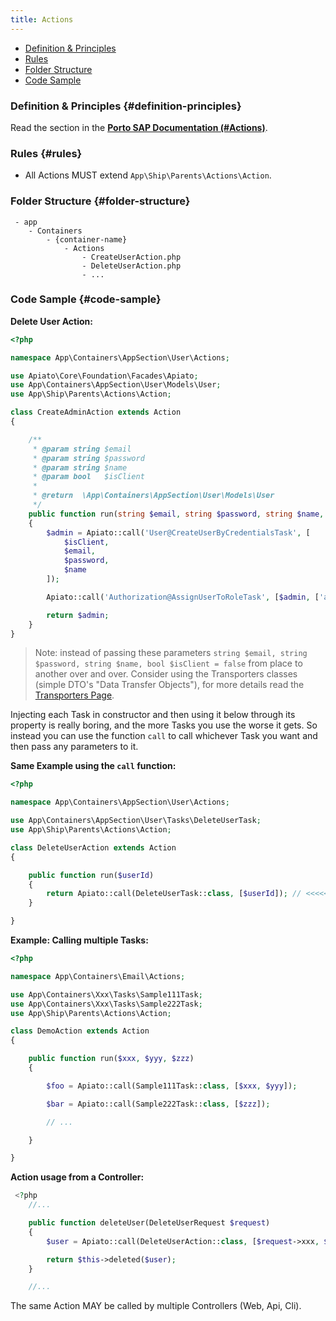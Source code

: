 ```yaml
---
title: Actions
---
```

- [Definition & Principles](#definition-principles)
- [Rules](#rules)
- [Folder Structure](#folder-structure)
- [Code Sample](#code-sample)

### Definition & Principles {#definition-principles}

Read the section in the  [**Porto SAP Documentation (#Actions)**](https://github.com/Mahmoudz/Porto#Actions).

### Rules {#rules}

- All Actions MUST extend `App\Ship\Parents\Actions\Action`.

### Folder Structure {#folder-structure}

```
 - app
    - Containers
        - {container-name}
            - Actions
                - CreateUserAction.php
                - DeleteUserAction.php
                - ...
```

### Code Sample {#code-sample}

**Delete User Action:**

```php
<?php

namespace App\Containers\AppSection\User\Actions;

use Apiato\Core\Foundation\Facades\Apiato;
use App\Containers\AppSection\User\Models\User;
use App\Ship\Parents\Actions\Action;

class CreateAdminAction extends Action
{

    /**
     * @param string $email
     * @param string $password
     * @param string $name
     * @param bool   $isClient
     *
     * @return  \App\Containers\AppSection\User\Models\User
     */
    public function run(string $email, string $password, string $name, bool $isClient = false): User
    {
        $admin = Apiato::call('User@CreateUserByCredentialsTask', [
            $isClient,
            $email,
            $password,
            $name
        ]);

        Apiato::call('Authorization@AssignUserToRoleTask', [$admin, ['admin']]);

        return $admin;
    }
}
```

> Note: instead of passing these parameters `string $email, string $password, string $name, bool $isClient = false` from place to another over and over.
> Consider using the Transporters classes (simple DTO's "Data Transfer Objects"), for more details read the [Transporters Page](../main-components/transporters).

Injecting each Task in constructor and then using it below through its property is really boring, and the more Tasks you use the worse it gets. So instead you can use the function `call` to call whichever Task you want and then pass any parameters to it.


**Same Example using the `call` function:**

```php
<?php

namespace App\Containers\AppSection\User\Actions;

use App\Containers\AppSection\User\Tasks\DeleteUserTask;
use App\Ship\Parents\Actions\Action;

class DeleteUserAction extends Action
{

    public function run($userId)
    {
        return Apiato::call(DeleteUserTask::class, [$userId]); // <<<<<
    }

}
```

**Example: Calling multiple Tasks:**

```php
<?php

namespace App\Containers\Email\Actions;

use App\Containers\Xxx\Tasks\Sample111Task;
use App\Containers\Xxx\Tasks\Sample222Task;
use App\Ship\Parents\Actions\Action;

class DemoAction extends Action
{

    public function run($xxx, $yyy, $zzz)
    {

        $foo = Apiato::call(Sample111Task::class, [$xxx, $yyy]);

        $bar = Apiato::call(Sample222Task::class, [$zzz]);

        // ...

    }

}

```

**Action usage from a Controller:**

```php
 <?php
    //...

    public function deleteUser(DeleteUserRequest $request)
    {
        $user = Apiato::call(DeleteUserAction::class, [$request->xxx, $request->yyy]);

        return $this->deleted($user);
    }

    //...
```

The same Action MAY be called by multiple Controllers (Web, Api, Cli).
